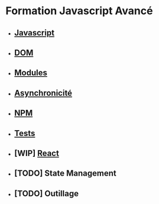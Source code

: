 # Formation Javascript Avancé

* ## [Javascript](./chapitres/javascript.md)
* ## [DOM](./chapitres/dom.md)
* ## [Modules](./chapitres/modules.md)
* ## [Asynchronicité](./chapitres/asynchrone.md)
* ## [NPM](./chapitres/npm.md)
* ## [Tests](./chapitres/tests.md)
* ## [WIP] [React](./chapitres/react.md)
* ## [TODO] State Management
* ## [TODO] Outillage

